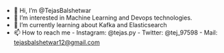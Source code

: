 - 👋 Hi, I’m @TejasBalshetwar
- 👀 I’m interested in Machine Learning and Devops technologies.
- 🌱 I’m currently learning about Kafka and Elasticsearch
- 📫 How to reach me 
      - Instagram: @tejas.py
      - Twitter: @tej_97598
      - Mail: tejasbalshetwar12@gmail.com

<!---
TejasBalshetwar/TejasBalshetwar is a ✨ special ✨ repository because its `README.md` (this file) appears on your GitHub profile.
You can click the Preview link to take a look at your changes.
--->
